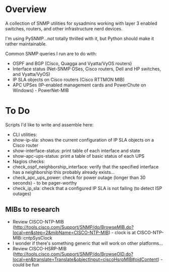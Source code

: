 # Overview

A collection of SNMP utilities for sysadmins working with layer 3 enabled switches, routers, and other infrastructure nerd devices.

I'm using PySNMP...not totally thrilled with it, but Python should make it rather maintainable.

Common SNMP queries I run are to do with:
* OSPF and BGP (Cisco, Quagga and Vyatta/VyOS routers)
* Interface status (Net-SNMP OSes, Cisco routers, Dell and HP switches, and Vyatta/VyOS)
* IP SLA objects on Cisco routers (Cisco RTTMON MIB)
* APC UPSes (IP-enabled management cards and PowerChute on Windows) - PowerNet-MIB

# To Do

Scripts I'd like to write and assemble here:
* CLI utilities:
 * show-ip-sla: shows the current configuration of IP SLA objects on a Cisco router
 * show-interface-status: print table of each interface and state
 * show-apc-ups-status: print a table of basic status of each UPS
* Nagios checks:
 * check_ospf_neighborship_interface: verify that the specified interface has a neighborship
   this probably already exists...
 * check_apc_ups_power: check for power outage (longer than 30 seconds) - to be pager-worthy
 * check_ip_sla: check that a configured IP SLA is not failing (to detect ISP outages)

## MIBs to research

* Review CISCO-NTP-MIB (http://tools.cisco.com/Support/SNMP/do/BrowseMIB.do?local=en&step=2&mibName=CISCO-NTP-MIB) - clock is at CISCO-NTP-MIB::cntpSysClock
 * I wonder if there's something generic that will work on other platforms...
* Review CISCO-HSRP-MIB (http://tools.cisco.com/Support/SNMP/do/BrowseOID.do?local=en&translate=Translate&objectInput=ciscoHsrpMIB#oidContent) - could be fun 
